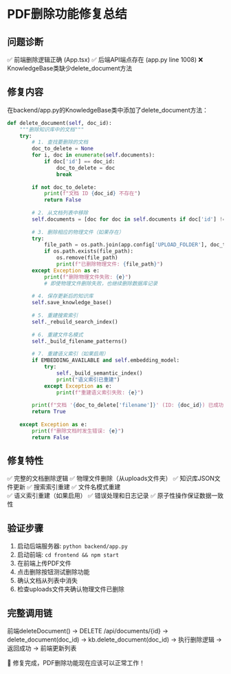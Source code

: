 # PDF删除功能修复总结

## 问题诊断

✅ 前端删除逻辑正确 (App.tsx)
✅ 后端API端点存在 (app.py line 1008)
❌ KnowledgeBase类缺少delete_document方法

## 修复内容

在backend/app.py的KnowledgeBase类中添加了delete_document方法：

```python
def delete_document(self, doc_id):
    """删除知识库中的文档"""
    try:
        # 1. 查找要删除的文档
        doc_to_delete = None
        for i, doc in enumerate(self.documents):
            if doc['id'] == doc_id:
                doc_to_delete = doc
                break
        
        if not doc_to_delete:
            print(f"文档 ID {doc_id} 不存在")
            return False
        
        # 2. 从文档列表中移除
        self.documents = [doc for doc in self.documents if doc['id'] != doc_id]
        
        # 3. 删除相应的物理文件（如果存在）
        try:
            file_path = os.path.join(app.config['UPLOAD_FOLDER'], doc_to_delete['filename'])
            if os.path.exists(file_path):
                os.remove(file_path)
                print(f"已删除物理文件: {file_path}")
        except Exception as e:
            print(f"删除物理文件失败: {e}")
            # 即使物理文件删除失败，也继续删除数据库记录
        
        # 4. 保存更新后的知识库
        self.save_knowledge_base()
        
        # 5. 重建搜索索引
        self._rebuild_search_index()
        
        # 6. 重建文件名模式
        self._build_filename_patterns()
        
        # 7. 重建语义索引（如果启用）
        if EMBEDDING_AVAILABLE and self.embedding_model:
            try:
                self._build_semantic_index()
                print("语义索引已重建")
            except Exception as e:
                print(f"重建语义索引失败: {e}")
        
        print(f"文档 '{doc_to_delete['filename']}' (ID: {doc_id}) 已成功删除")
        return True
        
    except Exception as e:
        print(f"删除文档时发生错误: {e}")
        return False
```

## 修复特性

✅ 完整的文档删除逻辑
✅ 物理文件删除（从uploads文件夹）
✅ 知识库JSON文件更新
✅ 搜索索引重建
✅ 文件名模式重建  
✅ 语义索引重建（如果启用）
✅ 错误处理和日志记录
✅ 原子性操作保证数据一致性

## 验证步骤

1. 启动后端服务器: `python backend/app.py`
2. 启动前端: `cd frontend && npm start`
3. 在前端上传PDF文件
4. 点击删除按钮测试删除功能
5. 确认文档从列表中消失
6. 检查uploads文件夹确认物理文件已删除

## 完整调用链

前端deleteDocument() -> DELETE /api/documents/{id} -> delete_document(doc_id) -> kb.delete_document(doc_id) -> 执行删除逻辑 -> 返回成功 -> 前端更新列表

🎉 修复完成，PDF删除功能现在应该可以正常工作！
